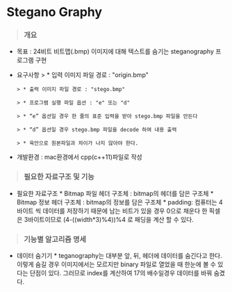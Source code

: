 # Stegano Graphy

> ### 개요
  - 목표 : 24비트 비트맵(.bmp) 이미지에 대해 텍스트를 숨기는 steganography 프로그램 구현
  
  - 요구사항
        > * 입력 이미지 파일 경로 : "origin.bmp"
        
        > * 출력 이미지 파일 경로 : "stego.bmp"
        
        > * 프로그램 실행 파일 옵션 : "e" 또는 "d"
        
        > * “e” 옵션일 경우 한 줄의 표준 입력을 받아 stego.bmp 파일을 만든다
        
        > * “d” 옵션일 경우 stego.bmp 파일을 decode 하여 내용 출력
        
        > * 육안으로 원본파일과 차이가 나지 않아야 한다.
        
 - 개발환경 : mac환경에서 cpp(c++11)파일로 작성
 
 > ### 필요한 자료구조 및 기능
  - 필요한 자료구조
        * Bitmap 파일 헤더 구조체 : bitmap의 헤더를 담은 구조체
        * Bitmap 정보 헤더 구조체 : bitmap의 정보를 담은 구조체
        * padding: 컴퓨터는 4바이트 씩 데이터를 저장하기 때문에 남는 비트가 있을 경우 0으로 채운다
                   한 픽셀은 3바이트이므로 (4-((width*3)%4))%4 로 패딩을 계산 할 수 있다.
 
 > ### 기능별 알고리즘 명세
  - 데이터 숨기기
        * teganography는 대부분 앞, 뒤, 헤더에 데이터를 숨긴다고 한다. 
          이렇게 숨길 경우 이미지에서는 모르지만 binary 파일로 열었을 때 한눈에 볼 수 있다는 단점이 있다. 
          그러므로 index를 계산하여 17의 배수일경우 데이터를 바꿔 숨겼다.
          
          

 

